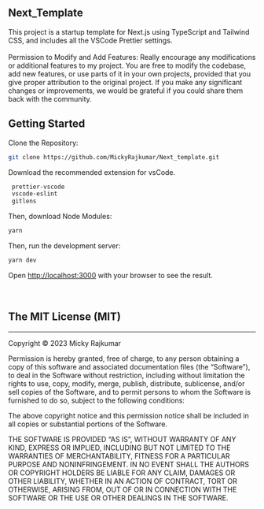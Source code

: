 ## Next_Template
This project is a startup template for Next.js using TypeScript and Tailwind CSS, and includes all the VSCode Prettier settings.
<br>
<br>
Permission to Modify and Add Features:
        Really encourage any modifications or additional features to my project. You are free to modify the codebase, add new features, or use parts of it in your own projects, provided that you give proper attribution to the original project. If you make any significant changes or improvements, we would be grateful if you could share them back with the community. 

## Getting Started
Clone the Repository:

```bash
git clone https://github.com/MickyRajkumar/Next_template.git
```

Download the recommended extension for vsCode.
```bash
 prettier-vscode
 vscode-eslint
 gitlens
```

Then, download Node Modules:

```bash
yarn
```

Then, run the development server:

```bash
yarn dev
```

Open [http://localhost:3000](http://localhost:3000) with your browser to see the result.
<br>
<br>
<br>

## The MIT License (MIT)
---------------------------
Copyright © 2023 Micky Rajkumar

Permission is hereby granted, free of charge, to any person obtaining a copy of this software and associated documentation files (the “Software”), to deal in the Software without restriction, including without limitation the rights to use, copy, modify, merge, publish, distribute, sublicense, and/or sell copies of the Software, and to permit persons to whom the Software is furnished to do so, subject to the following conditions:

The above copyright notice and this permission notice shall be included in all copies or substantial portions of the Software.

THE SOFTWARE IS PROVIDED “AS IS”, WITHOUT WARRANTY OF ANY KIND, EXPRESS OR IMPLIED, INCLUDING BUT NOT LIMITED TO THE WARRANTIES OF MERCHANTABILITY, FITNESS FOR A PARTICULAR PURPOSE AND NONINFRINGEMENT. IN NO EVENT SHALL THE AUTHORS OR COPYRIGHT HOLDERS BE LIABLE FOR ANY CLAIM, DAMAGES OR OTHER LIABILITY, WHETHER IN AN ACTION OF CONTRACT, TORT OR OTHERWISE, ARISING FROM, OUT OF OR IN CONNECTION WITH THE SOFTWARE OR THE USE OR OTHER DEALINGS IN THE SOFTWARE.
